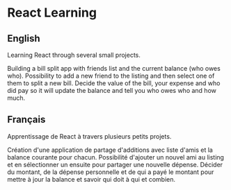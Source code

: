# React Learning

## English

Learning React through several small projects.

Building a bill split app with friends list and the current balance (who owes who). Possibility to add a new friend to the listing and then select one of them to split a new bill. Decide the value of the bill, your expense and who did pay so it will update the balance and tell you who owes who and how much.

## Français

Apprentissage de React à travers plusieurs petits projets.

Création d'une application de partage d'additions avec liste d'amis et la balance courante pour chacun. Possibilité d'ajouter un nouvel ami au listing et en sélectionner un ensuite pour partager une nouvelle dépense. Décider du montant, de la dépense personnelle et de qui a payé le montant pour mettre à jour la balance et savoir qui doit à qui et combien.